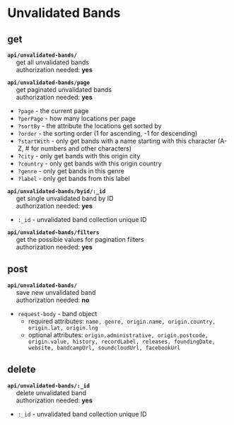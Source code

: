 # Unvalidated Bands

## get
**`api/unvalidated-bands/`**
<br>&nbsp;&nbsp;&nbsp;&nbsp;
	get all unvalidated bands
<br>&nbsp;&nbsp;&nbsp;&nbsp;
	authorization needed: **yes**

**`api/unvalidated-bands/page`**
<br>&nbsp;&nbsp;&nbsp;&nbsp;
	get paginated unvalidated bands
<br>&nbsp;&nbsp;&nbsp;&nbsp;
	authorization needed: **yes**
- `?page` - the current page
- `?perPage` - how many locations per page
- `?sortBy` - the attribute the locations get sorted by
- `?order` - the sorting order (1 for ascending, -1 for descending)
- `?startWith` - only get bands with a name starting with this character (A-Z, # for numbers and other characters)
- `?city` - only get bands with this origin city
- `?country` - only get bands with this origin country
- `?genre` - only get bands in this genre
- `?label` - only get bands from this label

**`api/unvalidated-bands/byid/:_id`**
<br>&nbsp;&nbsp;&nbsp;&nbsp;
	get single unvalidated band by ID
<br>&nbsp;&nbsp;&nbsp;&nbsp;
	authorization needed: **yes**
- `:_id` - unvalidated band collection unique ID

**`api/unvalidated-bands/filters`**
<br>&nbsp;&nbsp;&nbsp;&nbsp;
	get the possible values for pagination filters
<br>&nbsp;&nbsp;&nbsp;&nbsp;
	authorization needed: **yes**

## post
**`api/unvalidated-bands/`**
<br>&nbsp;&nbsp;&nbsp;&nbsp;
	save new unvalidated band
<br>&nbsp;&nbsp;&nbsp;&nbsp;
	authorization needed: **no**
- `request-body` - band object
	- required attributes: `name, genre, origin.name, origin.country, origin.lat, origin.lng`
	- optional attributes: `origin.administrative, origin.postcode, origin.value, history, recordLabel, releases, foundingDate, website, bandcampUrl, soundcloudUrl, facebookUrl`

## delete
**`api/unvalidated-bands/:_id`**
<br>&nbsp;&nbsp;&nbsp;&nbsp;
	delete unvalidated band
<br>&nbsp;&nbsp;&nbsp;&nbsp;
	authorization needed: **yes**
- `:_id` - unvalidated band collection unique ID
